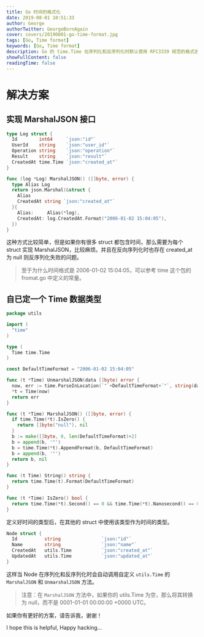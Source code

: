 ```yaml
---
title: Go 时间的格式化
date: 2019-08-01 10:51:33
author: George
authorTwitter: GeorgeBornAgain
cover: covers/20190801-go-time-format.jpg
tags: [Go, Time format]
keywords: [Go, Time format]
description: Go 的 time.Time 在序列化和反序列化时默认使用 RFC3339 规范的格式进行解析或输出，我们需要将其转换成更易读的格式。
showFullContent: false
readingTime: false
---
```


# 解决方案

## 实现 MarshalJSON 接口

```go
type Log struct {
  Id        int64     `json:"id"`
  UserId    string    `json:"user_id"`
  Operation string    `json:"operation"`
  Result    string    `json:"result"`
  CreatedAt time.Time `json:"created_at"`
}

func (log *Log) MarshalJSON() ([]byte, error) {
  type Alias Log
  return json.Marshal(&struct {
    Alias
    CreatedAt string `json:"created_at"`
  }{
    Alias:     Alias(*log),
    CreatedAt: log.CreatedAt.Format("2006-01-02 15:04:05"),
  })
}
```

这种方式比较简单，但是如果你有很多 struct 都包含时间，那么需要为每个 struct 实现 MarshalJSON，比较麻烦。并且在反向序列化时也存在 created_at 为 null 则反序列化失败的问题。

> 至于为什么时间格式是 2006-01-02 15:04:05，可以参考 time 这个包的 fromat.go 中定义的常量。

## 自已定一个 Time 数据类型

```go
package utils

import (
  "time"
)

type (
  Time time.Time
)

const DefaultTimeFormat = "2006-01-02 15:04:05"

func (t *Time) UnmarshalJSON(data []byte) error {
  now, err := time.ParseInLocation(`"`+DefaultTimeFormat+`"`, string(data), time.Local)
  *t = Time(now)
  return err
}

func (t *Time) MarshalJSON() ([]byte, error) {
  if time.Time(*t).IsZero() {
    return []byte("null"), nil
  }
  b := make([]byte, 0, len(DefaultTimeFormat)+2)
  b = append(b, '"')
  b = time.Time(*t).AppendFormat(b, DefaultTimeFormat)
  b = append(b, '"')
  return b, nil
}

func (t Time) String() string {
  return time.Time(t).Format(DefaultTimeFormat)
}

func (t *Time) IsZero() bool {
  return time.Time(*t).Second() == 0 && time.Time(*t).Nanosecond() == 0
}
```
定义好时间的类型后，在其他的 struct 中使用该类型作为时间的类型。

```go
Node struct {
  Id          string               `json:"id"`
  Name        string               `json:"name"`
  CreatedAt   utils.Time           `json:"created_at"`
  UpdatedAt   utils.Time           `json:"updated_at"`
}
```

这样当 Node 在序列化和反序列化时会自动调用自定义 `utils.Time` 的 `MarshalJSON` 和 `UnmarshalJSON` 方法。

> 注意：在 `MarshalJSON` 方法中，如果你的 utils.Time 为空，那么将其转换为 null，而不是 0001-01-01 00:00:00 +0000 UTC。

如果你有更好的方案，请告诉我，谢谢！

I hope this is helpful, Happy hacking...